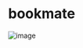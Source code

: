# bookmate
![image](https://github.com/user-attachments/assets/9cbb8718-82b9-45e7-ac02-afe2aadf1b7b)
